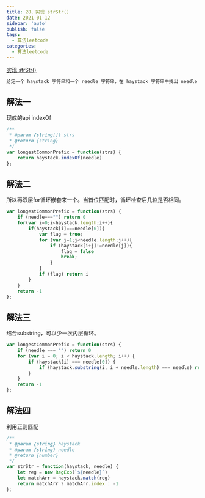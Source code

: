 ```yaml
---
title: 28、实现 strStr()
date: 2021-01-12
sidebar: 'auto'
publish: false
tags: 
  - 算法leetcode
categories:
  - 算法leetcode
---
```

[实现 strStr()](https://leetcode-cn.com/problems/implement-strstr/)

```js
给定一个 haystack 字符串和一个 needle 字符串，在 haystack 字符串中找出 needle 字符串出现的第一个位置 (从0开始)。如果不存在，则返回  -1。
```

## 解法一
现成的api indexOf
```js
/**
 * @param {string[]} strs
 * @return {string}
 */
var longestCommonPrefix = function(strs) {
    return haystack.indexOf(needle)
};
```

## 解法二
所以再双层for循环嵌套来一个。当首位匹配时，循环检查后几位是否相同。
```js
var longestCommonPrefix = function(strs) {
    if (needle==="") return 0
    for(var i=0;i<haystack.length;i++){
        if(haystack[i]===needle[0]){
            var flag = true;
            for (var j=1;j<needle.length;j++){
                if (haystack[i+j]!=needle[j]){
                    flag = false
                    break;
                }
            }
            if (flag) return i
        }
    }
    return -1
};
```

## 解法三
结合substring，可以少一次内层循环。
```js
var longestCommonPrefix = function(strs) {
    if (needle === "") return 0
    for (var i = 0; i < haystack.length; i++) {
        if (haystack[i] === needle[0]) {
            if (haystack.substring(i, i + needle.length) === needle) return i;
        }
    }
    return -1
};
```

## 解法四
利用正则匹配
```js
/**
 * @param {string} haystack
 * @param {string} needle
 * @return {number}
 */
var strStr = function(haystack, needle) {
    let reg = new RegExp(`${needle}`)
    let matchArr = haystack.match(reg)
    return matchArr ? matchArr.index : -1
};
```
